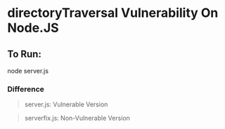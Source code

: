 # directoryTraversal Vulnerability On Node.JS

## To Run:

node server.js

### Difference 

> server.js: Vulnerable Version

> serverfix.js: Non-Vulnerable Version
 

